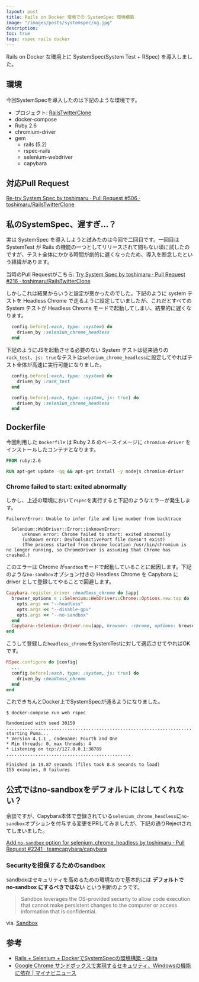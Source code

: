 ```yaml
---
layout: post
title: Rails on Docker 環境での SystemSpec 環境構築
image: "/images/posts/systemspec/og.jpg"
description: 
toc: true
tags: rspec rails docker
---
```


Rails on Docker な環境上に SystemSpec(System Test + RSpec) を導入しました。

## 環境

今回SystemSpecを導入したのは下記のような環境です。

* プロジェクト: [RailsTwitterClone](https://github.com/toshimaru/RailsTwitterClone/)
* docker-compose
* Ruby 2.6
* chromium-driver
* gem
  * rails (5.2)
  * rspec-rails
  * selenium-webdriver
  * capybara

## 対応Pull Request

[Re-try System Spec by toshimaru · Pull Request #506 · toshimaru/RailsTwitterClone](https://github.com/toshimaru/RailsTwitterClone/pull/506/files)

## 私のSystemSpec、遅すぎ...？

実は SystemSpec を導入しようと試みたのは今回で二回目です。一回目は SystemTest が Rails の機能の一つとしてリリースされて間もない頃に試したのですが、テスト全体にかかる時間が劇的に遅くなったため、導入を断念したという経緯があります。

当時のPull Requestがこちら: [Try System Spec by toshimaru · Pull Request #216 · toshimaru/RailsTwitterClone](https://github.com/toshimaru/RailsTwitterClone/pull/216)

しかしこれは結果からいうと設定が悪かったのでした。下記のように system テストを Headless Chrome で走るように設定していましたが、これだとすべての System テストが Headless Chrome モードで起動してしまい、結果的に遅くなります。

```rb
  config.before(:each, type: :system) do
    driven_by :selenium_chrome_headless
  end
```

下記のようにJSを起動させる必要のない System テストは従来通りの`rack_test`、`js: true`なテストは`selenium_chrome_headless`に設定してやればテスト全体が高速に実行可能になりました。

```rb
  config.before(:each, type: :system) do
    driven_by :rack_test
  end

  config.before(:each, type: :system, js: true) do
    driven_by :selenium_chrome_headless
  end
```

## Dockerfile

今回利用した `Dockerfile` は Ruby 2.6 のベースイメージに `chromium-driver` をインストールしたコンテナとなります。

```dockerfile
FROM ruby:2.6

RUN apt-get update -qq && apt-get install -y nodejs chromium-driver 
```

### Chrome failed to start: exited abnormally

しかし、上述の環境において`rspec`を実行すると下記のようなエラーが発生します。

```
Failure/Error: Unable to infer file and line number from backtrace

  Selenium::WebDriver::Error::UnknownError:
      unknown error: Chrome failed to start: exited abnormally
      (unknown error: DevToolsActivePort file doesn't exist)
      (The process started from chrome location /usr/bin/chromium is no longer running, so ChromeDriver is assuming that Chrome has crashed.)
```

このエラーは Chrome が`sandbox`モードで起動していることに起因します。下記のような`no-sandbox`オプション付きの Headless Chrome を Capybara に driver として登録してやることで回避します。

```rb
Capybara.register_driver :headless_chrome do |app|
  browser_options = ::Selenium::WebDriver::Chrome::Options.new.tap do |opts|
    opts.args << "--headless"
    opts.args << "--disable-gpu"
    opts.args << "--no-sandbox"
  end
  Capybara::Selenium::Driver.new(app, browser: :chrome, options: browser_options)
end
```

こうして登録した`headless_chrome`をSystemTestに対して適応させてやればOKです。

```rb
RSpec.configure do |config|
  ...
  config.before(:each, type: :system, js: true) do
    driven_by :headless_chrome
  end
end
```

これできちんとDocker上でSystemSpecが通るようになりました。

```console
$ docker-compose run web rspec

Randomized with seed 30150
............................................................................................................Capybara starting Puma...
* Version 4.1.1 , codename: Fourth and One
* Min threads: 0, max threads: 4
* Listening on tcp://127.0.0.1:38789
...............................................

Finished in 19.87 seconds (files took 8.8 seconds to load)
155 examples, 0 failures
```

## 公式ではno-sandboxをデフォルトにはしてくれない？

余談ですが、Capybara本体で登録されている`selenium_chrome_headless`に`no-sandbox`オプションを付与する変更をPRしてみましたが、下記の通りRejectされてしまいました。

[Add `no-sandbox` option for selenium_chrome_headless by toshimaru · Pull Request #2241 · teamcapybara/capybara](https://github.com/teamcapybara/capybara/pull/2241)

### Securityを担保するためのsandbox

sandboxはセキュリティを高めるための環境なので基本的には **デフォルトで no-sandbox にするべきではない** という判断のようです。

> Sandbox leverages the OS-provided security to allow code execution that cannot make persistent changes to the computer or access information that is confidential. 

via. [Sandbox](https://chromium.googlesource.com/chromium/src/+/master/docs/design/sandbox.md)

## 参考

- [Rails + Selenium + DockerでSystemSpecの環境構築 - Qiita](https://qiita.com/ngron/items/f61b8635b4d67f666d75)
- [Google Chrome サンドボックスで実現するセキュリティ、Windowsの機能に依存 \| マイナビニュース](https://news.mynavi.jp/article/20081009-a027/)
